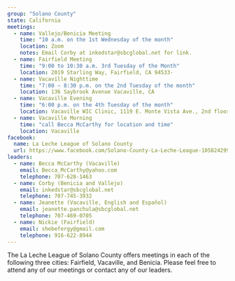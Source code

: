 ```yaml
---
group: "Solano County"
state: California
meetings:
  - name: Vallejo/Benicia Meeting
    time: "10 a.m. on the 1st Wednesday of the month"
    location: Zoom
    notes: Email Corby at inkedstar@sbcglobal.net for link.
  - name: Fairfield Meeting
    time: "9:00 to 10:30 a.m. 3rd Tuesday of the Month"
    location: 2019 Starling Way, Fairfield, CA 94533·
  - name: Vacaville Nighttime
    time: "7:00 – 8:30 p.m. on the 2nd Tuesday of the month"
    location: 136 Saybrook Avenue Vacaville, CA 
  - name: Vacaville Evening
    time: "6:00 p.m. on the 4th Tuesday of the month"
    location: Vacaville WIC Clinic, 1119 E. Monte Vista Ave., 2nd floor – Elevator available; open to the public, not just WIC recipients
  - name: Vacaville Morning
    time: "call Becca McCarthy for location and time"
    location: Vacaville
facebook: 
  name: La Leche League of Solano County
  url: https://www.facebook.com/Solano-County-La-Leche-League-105824299459800
leaders:
  - name: Becca McCarthy (Vacaville)
    email: Becca_McCarthy@yahoo.com
    telephone: 707-628-1463
  - name: Corby (Benicia and Vallejo) 
    email: inkedstar@sbcglobal.net
    telephone: 707-745-3932
  - name: Jeanette (Vacaville, English and Español) 
    email: jeanette.panchula@sbcglobal.net
    telephone: 707-469-0705
  - name: Nickie (Fairfield)
    email: shebefergy@gmail.com
    telephone: 916-622-8944
---
```

The La Leche League of Solano County offers meetings in each of the following three cities: Fairfield, Vacaville, and Benicia. Please feel free to attend any of our meetings or contact any of our leaders.